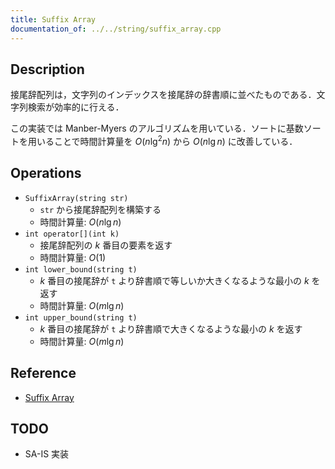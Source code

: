 ```yaml
---
title: Suffix Array
documentation_of: ../../string/suffix_array.cpp
---
```


## Description

接尾辞配列は，文字列のインデックスを接尾辞の辞書順に並べたものである．文字列検索が効率的に行える．

この実装では Manber-Myers のアルゴリズムを用いている．ソートに基数ソートを用いることで時間計算量を $O(n\lg^2 n)$ から $O(n\lg n)$ に改善している．

## Operations

- `SuffixArray(string str)`
    - `str` から接尾辞配列を構築する
    - 時間計算量: $O(n\lg n)$
- `int operator[](int k)`
    - 接尾辞配列の $k$ 番目の要素を返す
    - 時間計算量: $O(1)$
- `int lower_bound(string t)`
    - $k$ 番目の接尾辞が `t` より辞書順で等しいか大きくなるような最小の $k$ を返す
    - 時間計算量: $O(m\lg n)$
- `int upper_bound(string t)`
    - $k$ 番目の接尾辞が `t` より辞書順で大きくなるような最小の $k$ を返す
    - 時間計算量: $O(m\lg n)$

## Reference

- [Suffix Array](https://cp-algorithms.com/string/suffix-array.html)

## TODO

- SA-IS 実装
